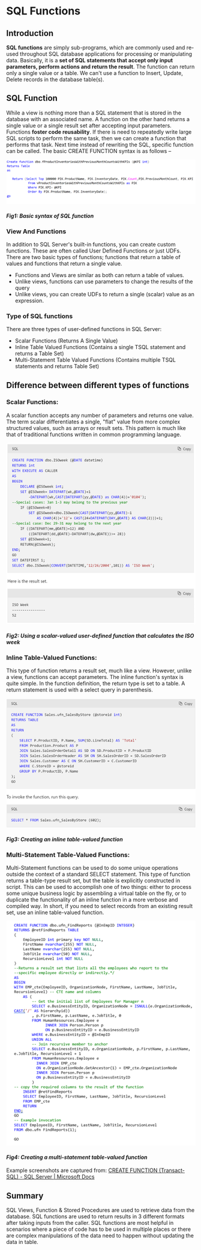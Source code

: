 # SQL Functions

## Introduction
**SQL functions** are simply sub-programs, which are commonly used and re-used throughout SQL database applications for processing or manipulating data. Basically, it is a **set of SQL statements that accept only input parameters, perform actions and return the result**. The function can return only a single value or a table. We can't use a function to Insert, Update, Delete records in the database table(s).

## SQL Function
While a view is nothing more than a SQL statement that is stored in the database with an associated name. A function on the other hand returns a single value or a single result set after accepting input parameters.
Functions **foster code reusability**. If there is need to repeatedly write large SQL scripts to perform the same task, then we can create a function that performs that task. Next time instead of rewriting the SQL, specific function can be called.
The basic CREATE FUNCTION syntax is as follows –

 
<img src="./Images/Figure1.png"/>

#### *Fig1: Basic syntax of SQL function*

### View And Functions
In addition to SQL Server's built-in functions, you can create custom functions. These are often called User Defined Functions or just UDFs. There are two basic types of functions; functions that return a table of values and functions that return a single value.

  - Functions and Views are similar as both can return a table of values.
  - Unlike views, functions can use parameters to change the results of the query
  - Unlike views, you can create UDFs to return a single (scalar) value as an expression.

### Type of SQL functions
There are three types of user-defined functions in SQL Server:

- Scalar Functions (Returns A Single Value)
- Inline Table Valued Functions (Contains a single TSQL statement and returns a Table Set)
- Multi-Statement Table Valued Functions (Contains multiple TSQL statements and returns Table Set)

## Difference between different types of functions

### Scalar Functions: 
A scalar function accepts any number of parameters and returns one value. The term scalar differentiates a single, "flat" value from more complex structured values, such as arrays or result sets.  This pattern is much like that of traditional functions written in common programming language.

<img src="./Images/Figure2.png"/>

#### *Fig2: Using a scalar-valued user-defined function that calculates the ISO week*

### Inline Table-Valued Functions: 
This type of function returns a result set, much like a view. However, unlike a view, functions can accept parameters. The inline function's syntax is quite simple. In the function definition, the return type is set to a table. A return statement is used with a select query in parenthesis.

<img src="./Images/Figure3.png"/>

#### *Fig3: Creating an inline table-valued function*

### Multi-Statement Table-Valued Functions: 
Multi-Statement functions can be used to do some unique operations outside the context of a standard SELECT statement. This type of function returns a table-type result set, but the table is explicitly constructed in script. This can be used to accomplish one of two things: either to process some unique business logic by assembling a virtual table on the fly, or to duplicate the functionality of an inline function in a more verbose and compiled way. In short, if you need to select records from an existing result set, use an inline table-valued function.

<img src="./Images/Figure4.png"/>

#### *Fig4: Creating a multi-statement table-valued function*

Example screenshots are captured from: 
[CREATE FUNCTION (Transact-SQL) - SQL Server | Microsoft Docs](https://docs.microsoft.com/en-us/sql/t-sql/statements/create-function-transact-sql)

## Summary
SQL Views, Function & Stored Procedures are used to retrieve data from the database. SQL functions are used to return results in 3 different formats after taking inputs from the caller. SQL functions are most helpful in scenarios where a piece of code has to be used in multiple places or there are complex manipulations of the data need to happen without updating the data in table.
